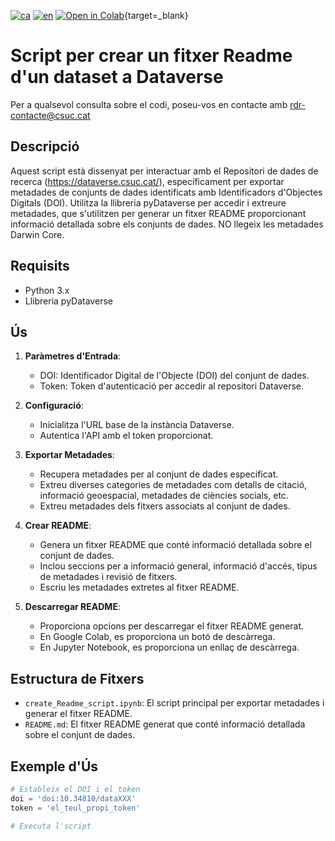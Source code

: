 [![ca](https://img.shields.io/badge/lang-ca-blue.svg)](https://github.com/CSUC/RDR-scripts/blob/main/create_Readme/README.md)
[![en](https://img.shields.io/badge/lang-en-green.svg)](https://github.com/CSUC/RDR-scripts/blob/main/create_Readme/README_ENG.md)
[![Open in Colab](https://colab.research.google.com/assets/colab-badge.svg)](https://colab.research.google.com/github/CSUC/RDR-scripts/blob/main/create_Readme/create_Readme_script.ipynb){target=_blank}

# Script per crear un fitxer Readme d'un dataset a Dataverse
Per a qualsevol consulta sobre el codi, poseu-vos en contacte amb rdr-contacte@csuc.cat

## Descripció
Aquest script està dissenyat per interactuar amb el Repositori de dades de recerca (https://dataverse.csuc.cat/), específicament per exportar metadades de conjunts de dades identificats amb Identificadors d'Objectes Digitals (DOI). Utilitza la llibreria pyDataverse per accedir i extreure metadades, que s'utilitzen per generar un fitxer README proporcionant informació detallada sobre els conjunts de dades. NO llegeix les metadades Darwin Core.

## Requisits
- Python 3.x
- Llibreria pyDataverse

## Ús
1. **Paràmetres d'Entrada**:
    - DOI: Identificador Digital de l'Objecte (DOI) del conjunt de dades.
    - Token: Token d'autenticació per accedir al repositori Dataverse.

2. **Configuració**:
    - Inicialitza l'URL base de la instància Dataverse.
    - Autentica l'API amb el token proporcionat.

3. **Exportar Metadades**:
    - Recupera metadades per al conjunt de dades especificat.
    - Extreu diverses categories de metadades com detalls de citació, informació geoespacial, metadades de ciències socials, etc.
    - Extreu metadades dels fitxers associats al conjunt de dades.

4. **Crear README**:
    - Genera un fitxer README que conté informació detallada sobre el conjunt de dades.
    - Inclou seccions per a informació general, informació d'accés, tipus de metadades i revisió de fitxers.
    - Escriu les metadades extretes al fitxer README.

5. **Descarregar README**:
    - Proporciona opcions per descarregar el fitxer README generat.
    - En Google Colab, es proporciona un botó de descàrrega.
    - En Jupyter Notebook, es proporciona un enllaç de descàrrega.

## Estructura de Fitxers
- `create_Readme_script.ipynb`: El script principal per exportar metadades i generar el fitxer README.
- `README.md`: El fitxer README generat que conté informació detallada sobre el conjunt de dades.

## Exemple d'Ús
```python
# Estableix el DOI i el token
doi = 'doi:10.34810/dataXXX'
token = 'el_teul_propi_token'

# Executa l'script
